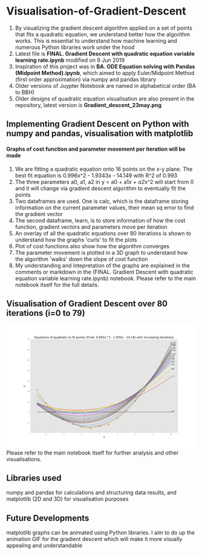 # Visualisation-of-Gradient-Descent
1. By visualizing the gradient descent algorithm applied on a set of points that fits a quadratic equation, we understand better how the algorithm works. This is essential to understand how machine learning and numerous Python libraries work under the hood
2. Latest file is <b>FINAL. Gradient Descent with quadratic equation variable learning rate.ipynb</b> modified on 9 Jun 2019
3. Inspiration of this project was in <b>BA. ODE Equation solving with Pandas (Midpoint Method).ipynb</b>, which aimed to apply Euler/Midpoint Method (first order approximation) via numpy and pandas library
4. Older versions of Juypter Notebook are named in alphabetical order (BA to BBH)
5. Older designs of quadratic equation visualisation are also present in the repository, latest version is <b>Gradient_descent_23may.png</b>

## Implementing Gradient Descent on Python with numpy and pandas, visualisation with matplotlib
#### Graphs of cost function and parameter movement per iteration will be made
1. We are fitting a quadratic equation onto 16 points on the x-y plane. The best fit equation is 0.996x^2 - 1.9343x - 14.149 with R^2 of 0.993
2. The three parameters a0, a1, a2 in y = a0 + a1*x + a2*x^2 will start from 0 and it will change via gradient descent algorithm to eventually fit the points
3. Two dataframes are used. One is calc, which is the dataframe storing information on the current parameter values, their mean sq error to find the gradient vector
4. The second dataframe, learn, is to store information of how the cost function, gradient vectors and parameters move per iteration
5. An overlay of all the quadratic equations over 80 iterations is shown to understand how the graphs 'curls' to fit the plots
6. Plot of cost functions also show how the algorithm converges
7. The parameter movement is plotted in a 3D graph to understand how the algorithm 'walks' down the slope of cost function
8. My understanding and intepretation of the graphs are explained in the comments or markdown in the (FINAL. Gradient Descent with quadratic equation variable learning rate.ipynb) notebook. Please refer to the main notebook itself for the full details.

## Visualisation of Gradient Descent over 80 iterations (i=0 to 79)
![Gradient Descent for Quadratic Equation over 80 iterations](https://github.com/kohjiaxuan/Visualisation-of-Gradient-Descent/blob/master/Gradient_descent_23may.png)
<br>
Please refer to the main notebook itself for further analysis and other visualisations.

## Libraries used
numpy and pandas for calculations and structuring data results, and matplotlib (2D and 3D) for visualisation purposes

## Future Developments
matplotlib graphs can be animated using Python libraries. I aim to do up the animation GIF for the gradient descent which will make it more visually appealing and understandable
